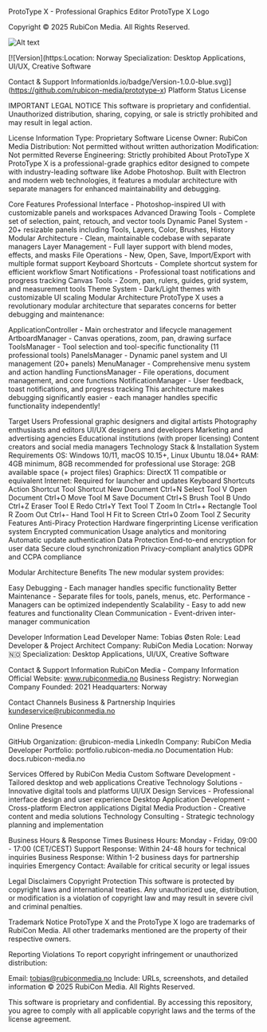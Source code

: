 ProtoType X - Professional Graphics Editor
ProtoType X Logo

Copyright © 2025 RubiCon Media. All Rights Reserved.

![Alt text](images/your-image.png)

[![Version](https:Location: Norway Specialization: Desktop Applications, UI/UX, Creative Software

Contact & Support Informationlds.io/badge/Version-1.0.0-blue.svg)](https://github.com/rubicon-media/prototype-x)
Platform Status License

IMPORTANT LEGAL NOTICE
This software is proprietary and confidential. Unauthorized distribution, sharing, copying, or sale is strictly prohibited and may result in legal action.

License Information
Type: Proprietary Software License
Owner: RubiCon Media
Distribution: Not permitted without written authorization
Modification: Not permitted
Reverse Engineering: Strictly prohibited
About ProtoType X
ProtoType X is a professional-grade graphics editor designed to compete with industry-leading software like Adobe Photoshop. Built with Electron and modern web technologies, it features a modular architecture with separate managers for enhanced maintainability and debugging.

Core Features
Professional Interface - Photoshop-inspired UI with customizable panels and workspaces
Advanced Drawing Tools - Complete set of selection, paint, retouch, and vector tools
Dynamic Panel System - 20+ resizable panels including Tools, Layers, Color, Brushes, History
Modular Architecture - Clean, maintainable codebase with separate managers
Layer Management - Full layer support with blend modes, effects, and masks
File Operations - New, Open, Save, Import/Export with multiple format support
Keyboard Shortcuts - Complete shortcut system for efficient workflow
Smart Notifications - Professional toast notifications and progress tracking
Canvas Tools - Zoom, pan, rulers, guides, grid system, and measurement tools
Theme System - Dark/Light themes with customizable UI scaling
Modular Architecture
ProtoType X uses a revolutionary modular architecture that separates concerns for better debugging and maintenance:

ApplicationController - Main orchestrator and lifecycle management
ArtboardManager - Canvas operations, zoom, pan, drawing surface
ToolsManager - Tool selection and tool-specific functionality (11 professional tools)
PanelsManager - Dynamic panel system and UI management (20+ panels)
MenuManager - Comprehensive menu system and action handling
FunctionsManager - File operations, document management, and core functions
NotificationManager - User feedback, toast notifications, and progress tracking
This architecture makes debugging significantly easier - each manager handles specific functionality independently!

Target Users
Professional graphic designers and digital artists
Photography enthusiasts and editors
UI/UX designers and developers
Marketing and advertising agencies
Educational institutions (with proper licensing)
Content creators and social media managers
Technology Stack & Installation
System Requirements
OS: Windows 10/11, macOS 10.15+, Linux Ubuntu 18.04+
RAM: 4GB minimum, 8GB recommended for professional use
Storage: 2GB available space (+ project files)
Graphics: DirectX 11 compatible or equivalent
Internet: Required for launcher and updates
Keyboard Shortcuts
Action	Shortcut	Tool	Shortcut
New Document	Ctrl+N	Select Tool	V
Open Document	Ctrl+O	Move Tool	M
Save Document	Ctrl+S	Brush Tool	B
Undo	Ctrl+Z	Eraser Tool	E
Redo	Ctrl+Y	Text Tool	T
Zoom In	Ctrl++	Rectangle Tool	R
Zoom Out	Ctrl+-	Hand Tool	H
Fit to Screen	Ctrl+0	Zoom Tool	Z
Security Features
Anti-Piracy Protection
Hardware fingerprinting
License verification system
Encrypted communication
Usage analytics and monitoring
Automatic update authentication
Data Protection
End-to-end encryption for user data
Secure cloud synchronization
Privacy-compliant analytics
GDPR and CCPA compliance

Modular Architecture Benefits
The new modular system provides:

Easy Debugging - Each manager handles specific functionality
Better Maintenance - Separate files for tools, panels, menus, etc.
Performance - Managers can be optimized independently
Scalability - Easy to add new features and functionality
Clean Communication - Event-driven inter-manager communication

Developer Information
Lead Developer
Name: Tobias Østen
Role: Lead Developer & Project Architect
Company: RubiCon Media
Location: Norway 🇳🇴
Specialization: Desktop Applications, UI/UX, Creative Software


Contact & Support Information
RubiCon Media - Company Information
Official Website: www.rubiconmedia.no
Business Registry: Norwegian Company
Founded: 2021
Headquarters: Norway

Contact Channels
Business & Partnership Inquiries
kundeservice@rubiconmedia.no

Online Presence

GitHub Organization: @rubicon-media
LinkedIn Company: RubiCon Media
Developer Portfolio: portfolio.rubicon-media.no
Documentation Hub: docs.rubicon-media.no

Services Offered by RubiCon Media
Custom Software Development - Tailored desktop and web applications
Creative Technology Solutions - Innovative digital tools and platforms
UI/UX Design Services - Professional interface design and user experience
Desktop Application Development - Cross-platform Electron applications
Digital Media Production - Creative content and media solutions
Technology Consulting - Strategic technology planning and implementation

Business Hours & Response Times
Business Hours: Monday - Friday, 09:00 - 17:00 (CET/CEST)
Support Response: Within 24-48 hours for technical inquiries
Business Response: Within 1-2 business days for partnership inquiries
Emergency Contact: Available for critical security or legal issues

Legal Disclaimers
Copyright Protection
This software is protected by copyright laws and international treaties. Any unauthorized use, distribution, or modification is a violation of copyright law and may result in severe civil and criminal penalties.

Trademark Notice
ProtoType X and the ProtoType X logo are trademarks of RubiCon Media. All other trademarks mentioned are the property of their respective owners.

Reporting Violations
To report copyright infringement or unauthorized distribution:

Email: tobias@rubiconmedia.no
Include: URLs, screenshots, and detailed information
© 2025 RubiCon Media. All Rights Reserved.

This software is proprietary and confidential. By accessing this repository, you agree to comply with all applicable copyright laws and the terms of the license agreement.
